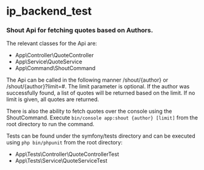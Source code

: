 # ip_backend_test #

### Shout Api for fetching quotes based on Authors. ###

The relevant classes for the Api are:

* App\Controller\QuoteController
* App\Service\QuoteService
* App\Command\ShoutCommand

The Api can be called in the following manner /shout/{author} or /shout/{author}?limit=#. The limit parameter is optional.
If the author was successfully found, a list of quotes will be returned based on the limit. If no limit is given, all quotes are returned.

There is also the ability to fetch quotes over the console using the ShoutCommand. 
Execute `bin/console app:shout {author} [limit]` from the root directory to run the command.

Tests can be found under the symfony/tests directory and can be executed using `php bin/phpunit` from the root directory:

* App\Tests\Controller\QuoteControllerTest
* App\Tests\Service\QuoteServiceTest



 
